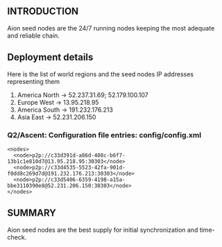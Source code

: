 ## INTRODUCTION
Aion seed nodes are the 24/7 running nodes keeping the most adequate and reliable chain.

## Deployment details
Here is the list of world regions and the seed nodes IP addresses representing them

1. America North -> 52.237.31.69; 52.179.100.107
2. Europe West -> 13.95.218.95
3. America South -> 191.232.176.213
4. Asia East -> 52.231.206.150

### Q2/Ascent: Configuration file entries: config/config.xml
```
<nodes>
  <node>p2p://c33d391d-a86d-408c-b6f7-13b1c1e810d7@13.95.218.95:30303</node>
  <node>p2p://c33d4535-5523-42fa-901d-f0dd8c269d7d@191.232.176.213:30303</node>
  <node>p2p://c33d5406-6359-4198-a15a-bbe3110390e8@52.231.206.150:30303</node>
</nodes>
```

## SUMMARY
Aion seed nodes are the best supply for initial synchronization and time-check. 